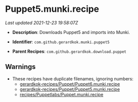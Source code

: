 # Puppet5.munki.recipe

_Last updated 2021-12-23 19:58:07Z_

- **Description**: Downloads Puppet5 and imports into Munki.

- **Identifier**: `com.github.gerardkok.munki.puppet5`

- **Parent Recipes**: `com.github.gerardkok.download.puppet`

## Warnings

- These recipes have duplicate filenames, ignoring numbers:
    - [gerardkok-recipes/Puppet/Puppet6.munki.recipe](/autopkg-dupe-tracker/gerardkok-recipes/Puppet/Puppet6.munki.recipe)
    - [gerardkok-recipes/Puppet/Puppet5.munki.recipe](/autopkg-dupe-tracker/gerardkok-recipes/Puppet/Puppet5.munki.recipe)
    - [recipes/Puppetlabs/Puppet.munki.recipe](/autopkg-dupe-tracker/recipes/Puppetlabs/Puppet.munki.recipe)